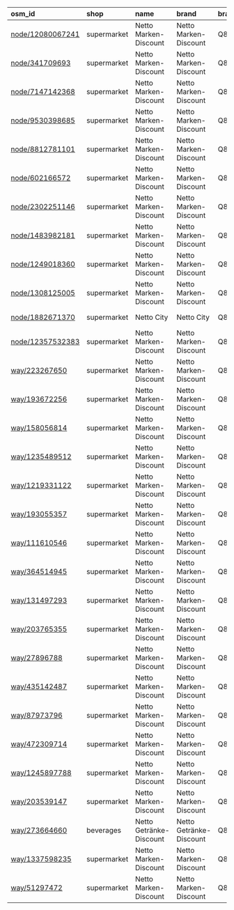| osm_id                                                             | shop        | name                    | brand                   | brand:wikidata   | timestamp            |
|:-------------------------------------------------------------------|:------------|:------------------------|:------------------------|:-----------------|:---------------------|
| [node/12080067241](https://www.openstreetmap.org/node/12080067241) | supermarket | Netto Marken-Discount   | Netto Marken-Discount   | Q879858          | 2024-07-29T12:54:20Z |
| [node/341709693](https://www.openstreetmap.org/node/341709693)     | supermarket | Netto Marken-Discount   | Netto Marken-Discount   | Q879858          | 2024-02-28T15:47:09Z |
| [node/7147142368](https://www.openstreetmap.org/node/7147142368)   | supermarket | Netto Marken-Discount   | Netto Marken-Discount   | Q879858          | 2024-08-30T17:34:36Z |
| [node/9530398685](https://www.openstreetmap.org/node/9530398685)   | supermarket | Netto Marken-Discount   | Netto Marken-Discount   | Q879858          | 2024-06-22T09:30:21Z |
| [node/8812781101](https://www.openstreetmap.org/node/8812781101)   | supermarket | Netto Marken-Discount   | Netto Marken-Discount   | Q879858          | 2024-08-14T00:55:17Z |
| [node/602166572](https://www.openstreetmap.org/node/602166572)     | supermarket | Netto Marken-Discount   | Netto Marken-Discount   | Q879858          | 2025-02-23T21:17:49Z |
| [node/2302251146](https://www.openstreetmap.org/node/2302251146)   | supermarket | Netto Marken-Discount   | Netto Marken-Discount   | Q879858          | 2024-10-08T16:25:19Z |
| [node/1483982181](https://www.openstreetmap.org/node/1483982181)   | supermarket | Netto Marken-Discount   | Netto Marken-Discount   | Q879858          | 2025-02-05T13:21:47Z |
| [node/1249018360](https://www.openstreetmap.org/node/1249018360)   | supermarket | Netto Marken-Discount   | Netto Marken-Discount   | Q879858          | 2024-10-08T16:25:19Z |
| [node/1308125005](https://www.openstreetmap.org/node/1308125005)   | supermarket | Netto Marken-Discount   | Netto Marken-Discount   | Q879858          | 2024-08-28T15:48:29Z |
| [node/1882671370](https://www.openstreetmap.org/node/1882671370)   | supermarket | Netto City              | Netto City              | Q879858          | 2024-10-08T16:25:19Z |
| [node/12357532383](https://www.openstreetmap.org/node/12357532383) | supermarket | Netto Marken-Discount   | Netto Marken-Discount   | Q879858          | 2024-11-20T06:54:03Z |
| [way/223267650](https://www.openstreetmap.org/way/223267650)       | supermarket | Netto Marken-Discount   | Netto Marken-Discount   | Q879858          | 2024-06-12T12:34:11Z |
| [way/193672256](https://www.openstreetmap.org/way/193672256)       | supermarket | Netto Marken-Discount   | Netto Marken-Discount   | Q879858          | 2024-10-08T16:25:26Z |
| [way/158056814](https://www.openstreetmap.org/way/158056814)       | supermarket | Netto Marken-Discount   | Netto Marken-Discount   | Q879858          | 2024-05-05T07:56:28Z |
| [way/1235489512](https://www.openstreetmap.org/way/1235489512)     | supermarket | Netto Marken-Discount   | Netto Marken-Discount   | Q879858          | 2024-01-08T16:37:01Z |
| [way/1219331122](https://www.openstreetmap.org/way/1219331122)     | supermarket | Netto Marken-Discount   | Netto Marken-Discount   | Q879858          | 2023-10-29T15:44:44Z |
| [way/193055357](https://www.openstreetmap.org/way/193055357)       | supermarket | Netto Marken-Discount   | Netto Marken-Discount   | Q879858          | 2024-05-26T03:24:03Z |
| [way/111610546](https://www.openstreetmap.org/way/111610546)       | supermarket | Netto Marken-Discount   | Netto Marken-Discount   | Q879858          | 2025-02-14T14:12:14Z |
| [way/364514945](https://www.openstreetmap.org/way/364514945)       | supermarket | Netto Marken-Discount   | Netto Marken-Discount   | Q879858          | 2024-10-08T16:25:33Z |
| [way/131497293](https://www.openstreetmap.org/way/131497293)       | supermarket | Netto Marken-Discount   | Netto Marken-Discount   | Q879858          | 2021-06-08T20:26:48Z |
| [way/203765355](https://www.openstreetmap.org/way/203765355)       | supermarket | Netto Marken-Discount   | Netto Marken-Discount   | Q879858          | 2021-09-28T13:35:22Z |
| [way/27896788](https://www.openstreetmap.org/way/27896788)         | supermarket | Netto Marken-Discount   | Netto Marken-Discount   | Q879858          | 2024-09-25T15:57:16Z |
| [way/435142487](https://www.openstreetmap.org/way/435142487)       | supermarket | Netto Marken-Discount   | Netto Marken-Discount   | Q879858          | 2024-10-08T16:25:33Z |
| [way/87973796](https://www.openstreetmap.org/way/87973796)         | supermarket | Netto Marken-Discount   | Netto Marken-Discount   | Q879858          | 2024-10-08T16:25:22Z |
| [way/472309714](https://www.openstreetmap.org/way/472309714)       | supermarket | Netto Marken-Discount   | Netto Marken-Discount   | Q879858          | 2024-01-14T07:51:27Z |
| [way/1245897788](https://www.openstreetmap.org/way/1245897788)     | supermarket | Netto Marken-Discount   | Netto Marken-Discount   | Q879858          | 2024-02-03T18:58:24Z |
| [way/203539147](https://www.openstreetmap.org/way/203539147)       | supermarket | Netto Marken-Discount   | Netto Marken-Discount   | Q879858          | 2024-10-08T16:25:26Z |
| [way/273664660](https://www.openstreetmap.org/way/273664660)       | beverages   | Netto Getränke-Discount | Netto Getränke-Discount | Q879858          | 2022-12-21T13:11:18Z |
| [way/1337598235](https://www.openstreetmap.org/way/1337598235)     | supermarket | Netto Marken-Discount   | Netto Marken-Discount   | Q879858          | 2024-11-27T22:02:21Z |
| [way/51297472](https://www.openstreetmap.org/way/51297472)         | supermarket | Netto Marken-Discount   | Netto Marken-Discount   | Q879858          | 2024-10-08T16:25:22Z |